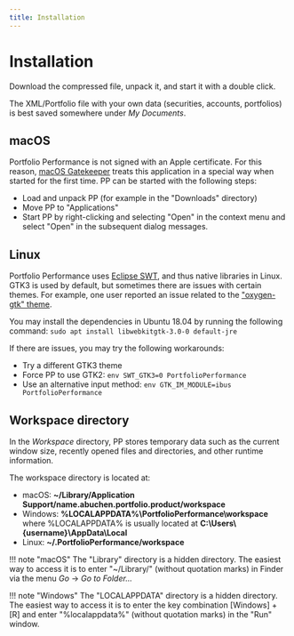 ```yaml
---
title: Installation
---
```


# Installation

Download the compressed file, unpack it, and start it with a double click.

The XML/Portfolio file with your own data (securities, accounts, portfolios) is best saved somewhere under *My Documents*.

## macOS

Portfolio Performance is not signed with an Apple certificate. For this reason, [macOS Gatekeeper](https://en.wikipedia.org/wiki/Gatekeeper_(macOS)) treats this application in a special way when started for the first time. PP can be started with the following steps:


* Load and unpack PP (for example in the "Downloads" directory)
* Move PP to "Applications"
* Start PP by right-clicking and selecting "Open" in the context menu and select "Open" in the subsequent dialog messages.

## Linux

Portfolio Performance uses [Eclipse SWT](https://www.eclipse.org/swt/), and thus native libraries in Linux. GTK3 is used by default, but sometimes there are issues with certain themes. For example, one user reported an issue related to the ["oxygen-gtk" theme](https://github.com/buchen/portfolio/issues/1089#issuecomment-459698493).

You may install the dependencies in Ubuntu 18.04 by running the following command: `sudo apt install libwebkitgtk-3.0-0 default-jre`

If there are issues, you may try the following workarounds:

* Try a different GTK3 theme
* Force PP to use GTK2: ```env SWT_GTK3=0 PortfolioPerformance```
* Use an alternative input method: ```env GTK_IM_MODULE=ibus PortfolioPerformance```

## Workspace directory

In the *Workspace* directory, PP stores temporary data such as the current window size, recently opened files and directories, and other runtime information.

The workspace directory is located at:

* macOS: **~/Library/Application Support/name.abuchen.portfolio.product/workspace**
* Windows: **%LOCALAPPDATA%\PortfolioPerformance\workspace** where %LOCALAPPDATA% is usually located at **C:\Users\\{username}\AppData\Local**
* Linux: **~/.PortfolioPerformance/workspace**

!!! note "macOS"
    The "Library" directory is a hidden directory. The easiest way to access it is to enter "~/Library/" (without quotation marks) in Finder via the menu *Go* -> *Go to Folder...*

!!! note "Windows"
    The "LOCALAPPDATA" directory is a hidden directory. The easiest way to access it is to enter the key combination [Windows] + [R] and enter "%localappdata%" (without quotation marks) in the "Run" window.
